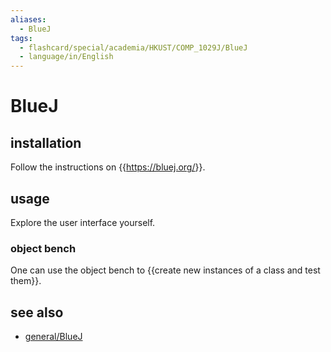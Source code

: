 ```yaml
---
aliases:
  - BlueJ
tags:
  - flashcard/special/academia/HKUST/COMP_1029J/BlueJ
  - language/in/English
---
```


# BlueJ

## installation

Follow the instructions on {{<https://bluej.org/>}}.

## usage

Explore the user interface yourself.

### object bench

One can use the object bench to {{create new instances of a class and test them}}.

## see also

- [general/BlueJ](../../../../general/BlueJ.md)
